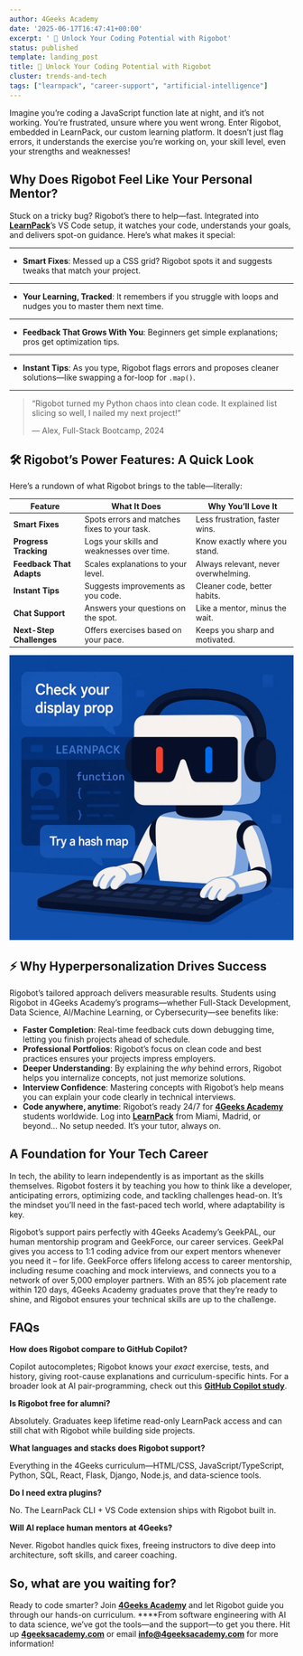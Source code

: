 ```yaml
---
author: 4Geeks Academy
date: '2025-06-17T16:47:41+00:00'
excerpt: ' 🚀 Unlock Your Coding Potential with Rigobot'
status: published
template: landing_post
title: 🚀 Unlock Your Coding Potential with Rigobot
cluster: trends-and-tech
tags: ["learnpack", "career-support", "artificial-intelligence"]
---
```



Imagine you’re coding a JavaScript function late at night, and it’s not working. You’re frustrated, unsure where you went wrong. Enter Rigobot, embedded in LearnPack, our custom learning platform. It doesn’t just flag errors, it understands the exercise you’re working on, your skill level, even your strengths and weaknesses!

## Why Does Rigobot Feel Like Your Personal Mentor?

Stuck on a tricky bug? Rigobot’s there to help—fast. Integrated into [**LearnPack**](https://www.learnpack.co/)’s VS Code setup, it watches your code, understands your goals, and delivers spot-on guidance. Here’s what makes it special:

---

- **Smart Fixes**: Messed up a CSS grid? Rigobot spots it and suggests tweaks that match your project.

---

- **Your Learning, Tracked**: It remembers if you struggle with loops and nudges you to master them next time.

---

- **Feedback That Grows With You**: Beginners get simple explanations; pros get optimization tips.

---

- **Instant Tips**: As you type, Rigobot flags errors and proposes cleaner solutions—like swapping a for-loop for `.map()`.

---

> “Rigobot turned my Python chaos into clean code. It explained list slicing so well, I nailed my next project!”
> 
> 
> — Alex, Full-Stack Bootcamp, 2024
> 

## 🛠️ Rigobot’s Power Features: A Quick Look

Here’s a rundown of what Rigobot brings to the table—literally:

| **Feature** | **What It Does** | **Why You’ll Love It** |
| --- | --- | --- |
| **Smart Fixes** | Spots errors and matches fixes to your task. | Less frustration, faster wins. |
| **Progress Tracking** | Logs your skills and weaknesses over time. | Know exactly where you stand. |
| **Feedback That Adapts** | Scales explanations to your level. | Always relevant, never overwhelming. |
| **Instant Tips** | Suggests improvements as you code. | Cleaner code, better habits. |
| **Chat Support** | Answers your questions on the spot. | Like a mentor, minus the wait. |
| **Next-Step Challenges** | Offers exercises based on your pace. | Keeps you sharp and motivated. |

![Rigobot image](/blog_images/rigo.webp)

## ⚡ Why Hyperpersonalization Drives Success

Rigobot’s tailored approach delivers measurable results. Students using Rigobot in 4Geeks Academy’s programs—whether Full-Stack Development, Data Science, AI/Machine Learning, or Cybersecurity—see benefits like:

- **Faster Completion**: Real-time feedback cuts down debugging time, letting you finish projects ahead of schedule.
- **Professional Portfolios**: Rigobot’s focus on clean code and best practices ensures your projects impress employers.
- **Deeper Understanding**: By explaining the *why* behind errors, Rigobot helps you internalize concepts, not just memorize solutions.
- **Interview Confidence**: Mastering concepts with Rigobot’s help means you can explain your code clearly in technical interviews.
- **Code anywhere, anytime**: Rigobot’s ready 24/7 for [**4Geeks Academy**](https://4geeksacademy.com/) students worldwide. Log into [**LearnPack**](https://www.learnpack.co/) from Miami, Madrid, or beyond… No setup needed. It’s your tutor, always on.

## A Foundation for Your Tech Career

In tech, the ability to learn independently is as important as the skills themselves. Rigobot fosters it by teaching you how to think like a developer, anticipating errors, optimizing code, and tackling challenges head-on. It’s the mindset you’ll need in the fast-paced tech world, where adaptability is key.

Rigobot’s support pairs perfectly with 4Geeks Academy’s GeekPAL, our human mentorship program and GeekForce, our career services. GeekPal gives you access to 1:1 coding advice from our expert mentors whenever you need it – for life. GeekForce offers lifelong access to career mentorship, including resume coaching and mock interviews, and connects you to a network of over 5,000 employer partners. With an 85% job placement rate within 120 days, 4Geeks Academy graduates prove that they’re ready to shine, and Rigobot ensures your technical skills are up to the challenge.

## FAQs

**How does Rigobot compare to GitHub Copilot?**

Copilot autocompletes; Rigobot knows your *exact* exercise, tests, and history, giving root-cause explanations and curriculum-specific hints. For a broader look at AI pair-programming, check out this [**GitHub Copilot study**](https://research.github.com/).

**Is Rigobot free for alumni?**

Absolutely. Graduates keep lifetime read-only LearnPack access and can still chat with Rigobot while building side projects.

**What languages and stacks does Rigobot support?**

Everything in the 4Geeks curriculum—HTML/CSS, JavaScript/TypeScript, Python, SQL, React, Flask, Django, Node.js, and data-science tools.

**Do I need extra plugins?**

No. The LearnPack CLI + VS Code extension ships with Rigobot built in.

**Will AI replace human mentors at 4Geeks?**

Never. Rigobot handles quick fixes, freeing instructors to dive deep into architecture, soft skills, and career coaching.

## So, what are you waiting for?

Ready to code smarter? Join [**4Geeks Academy**](https://4geeksacademy.com/) and let Rigobot guide you through our hands-on curriculum. ****From software engineering with AI to data science, we’ve got the tools—and the support—to get you there. Hit up [**4geeksacademy.com**](https://4geeksacademy.com/) or email [**info@4geeksacademy.com**](mailto:info@4geeksacademy.com) for more information!